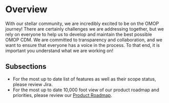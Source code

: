 # Overview

With our stellar community, we are incredibly excited to be on the OMOP journey! There are certainly challenges we are addressing together, but we rely on everyone to help us to develop and maintain the best possible OMOP CDM. We are committed to transparency and collaboration, and we want to ensure that everyone has a voice in the process. To that end, it is important you understand what we are working on!

## Subsections

- For the most up to date list of features as well as their scope status, please review Jira.
- For the most up to date 10,000 foot view of our product roadmap and priorities, please review our [Product Roadmap](Product%20Roadmap/index.md).